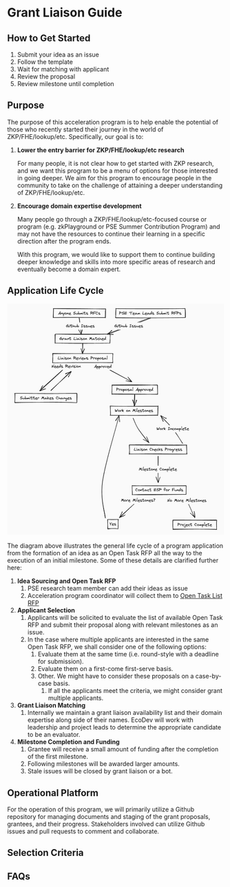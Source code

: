 # Grant Liaison Guide

## How to Get Started

1. Submit your idea as an issue
2. Follow the template
3. Wait for matching with applicant
4. Review the proposal
5. Review milestone until completion

## Purpose

The purpose of this acceleration program is to help enable the potential of
those who recently started their journey in the world of ZKP/FHE/lookup/etc.
Specifically, our goal is to:

1. **Lower the entry barrier for ZKP/FHE/lookup/etc research**

    For many people, it is not clear how to get started with ZKP research, and
    we want this program to be a menu of options for those interested in going
    deeper. We aim for this program to encourage people in the community to
    take on the challenge of attaining a deeper understanding of ZKP/FHE/lookup/etc.

2. **Encourage domain expertise development**

    Many people go through a ZKP/FHE/lookup/etc-focused course or program (e.g.
    zkPlayground or PSE Summer Contribution Program) and may not have the
    resources to continue their learning in a specific direction after the
    program ends.

    With this program, we would like to support them to continue building
    deeper knowledge and skills into more specific areas of research and
    eventually become a domain expert.

## Application Life Cycle

![lifecycle.png](../Image/lifecycle.jpeg)

The diagram above illustrates the general life cycle of a program application
from the formation of an idea as an Open Task RFP all the way to the execution
of an initial milestone. Some of these details are clarified further here:

1. **Idea Sourcing and Open Task RFP**
    1. PSE research team member can add their ideas as issue
    2. Acceleration program coordinator will collect them to [Open Task List RFP](./Open-Task-RFP-List.md)
2. **Applicant Selection**
    1. Applicants will be solicited to evaluate the list of available Open Task
    RFP and submit their proposal along with relevant milestones as an issue.
    2. In the case where multiple applicants are interested in the same Open
    Task RFP, we shall consider one of the following options:
        1. Evaluate them at the same time (i.e. round-style with a deadline for submission).
        2. Evaluate them on a first-come first-serve basis.
        3. Other. We might have to consider these proposals on a case-by-case basis.
            1. If all the applicants meet the criteria, we might consider grant
            multiple applicants.
3. **Grant Liaison Matching**
    1. Internally we maintain a grant liaison availability list and their
    domain expertise along side of their names. EcoDev will work with leadership
    and project leads to determine the appropriate candidate to be an evaluator.
4. **Milestone Completion and Funding**
    1. Grantee will receive a small amount of funding after the completion of
    the first milestone.
    2. Following milestones will be awarded larger amounts.
    3. Stale issues will be closed by grant liaison or a bot.

## Operational Platform

For the operation of this program, we will primarily utilize a Github repository
for managing documents and staging of the grant proposals, grantees, and their
progress. Stakeholders involved can utilize Github issues and pull requests to
comment and collaborate.

## Selection Criteria

## FAQs

